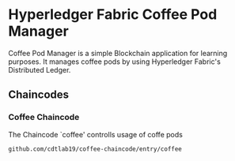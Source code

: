 # Hyperledger Fabric Coffee Pod Manager

Coffee Pod Manager is a simple Blockchain application for learning purposes. It manages coffee pods by using Hyperledger Fabric's Distributed Ledger.

## Chaincodes

### Coffee Chaincode

The Chaincode `coffee' controlls usage of coffe pods

    github.com/cdtlab19/coffee-chaincode/entry/coffee

